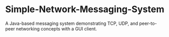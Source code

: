 # Simple-Network-Messaging-System
A Java-based messaging system demonstrating TCP, UDP, and peer-to-peer networking concepts with a GUI client.
